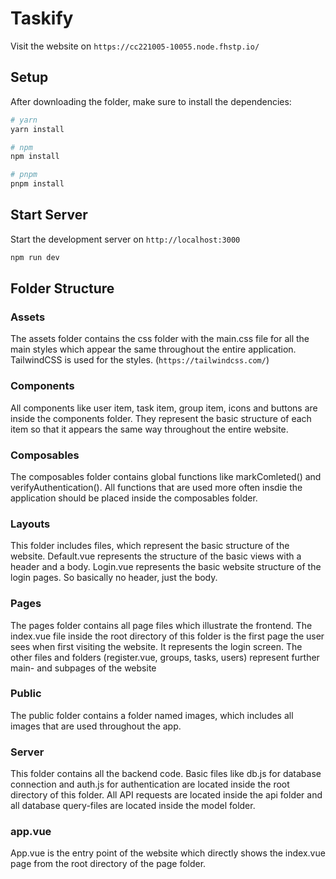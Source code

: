 # Taskify

Visit the website on `https://cc221005-10055.node.fhstp.io/`


## Setup

After downloading the folder, make sure to install the dependencies:

```bash
# yarn
yarn install

# npm
npm install

# pnpm
pnpm install
```

## Start Server

Start the development server on `http://localhost:3000`

```bash
npm run dev
```

## Folder Structure

### Assets

The assets folder contains the css folder with the main.css file for all the main styles which appear the same throughout the entire application. TailwindCSS is used for the styles. (`https://tailwindcss.com/`) 

### Components

All components like user item, task item, group item, icons and buttons are inside the components folder. They represent the basic structure of each item so that it appears the same way throughout the entire website.

### Composables

The composables folder contains global functions like markComleted() and verifyAuthentication(). All functions that are used more often insdie the application should be placed inside the composables folder.

### Layouts

This folder includes files, which represent the basic structure of the website. Default.vue represents the structure of the basic views with a header and a body. Login.vue represents the basic website structure of the login pages. So basically no header, just the body.

### Pages

The pages folder contains all page files which illustrate the frontend. The index.vue file inside the root directory of this folder is the first page the user sees when first visiting the website. It represents the login screen. The other files and folders (register.vue, groups, tasks, users) represent further main- and subpages of the website

### Public
The public folder contains a folder named images, which includes all images that are used throughout the app.

### Server

This folder contains all the backend code. Basic files like db.js for database connection and auth.js for authentication are located inside the root directory of this folder. All API requests are located inside the api folder and all database query-files are located inside the model folder.

### app.vue

App.vue is the entry point of the website which directly shows the index.vue page from the root directory of the page folder.
